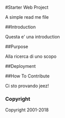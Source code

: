 #Starter Web Project

A simple read me file

##Introduction

Questa e' una introduction

##Purpose

Alla ricerca di uno scopo

##Deployment

##How To Contribute

Ci sto provando jeez!

### Copyright
Copyright 2001-2018